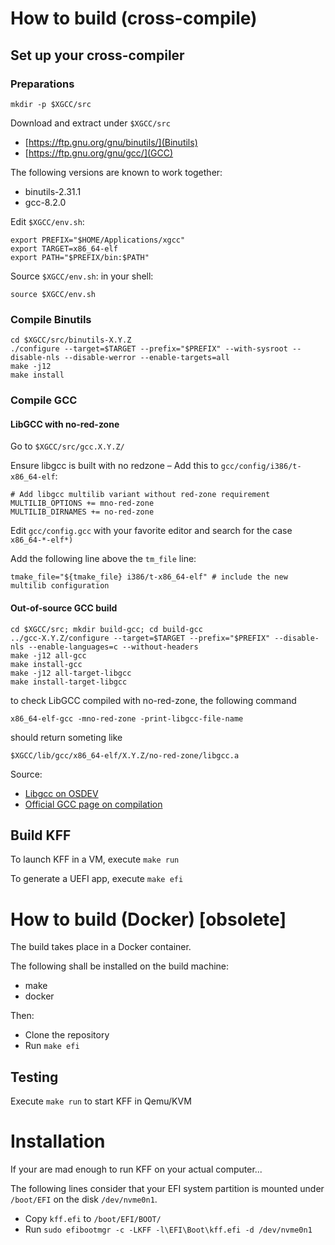 # How to build (cross-compile)

## Set up your cross-compiler

### Preparations

`mkdir -p $XGCC/src`

Download and extract under `$XGCC/src`
- [https://ftp.gnu.org/gnu/binutils/](Binutils)
- [https://ftp.gnu.org/gnu/gcc/](GCC)

The following versions are known to work together:
- binutils-2.31.1
- gcc-8.2.0

Edit `$XGCC/env.sh`:

```
export PREFIX="$HOME/Applications/xgcc"
export TARGET=x86_64-elf
export PATH="$PREFIX/bin:$PATH"
```

Source `$XGCC/env.sh`: in your shell:
```
source $XGCC/env.sh
```

### Compile Binutils

```
cd $XGCC/src/binutils-X.Y.Z
./configure --target=$TARGET --prefix="$PREFIX" --with-sysroot --disable-nls --disable-werror --enable-targets=all
make -j12
make install
```

### Compile GCC

#### LibGCC with no-red-zone

Go to `$XGCC/src/gcc.X.Y.Z/`

Ensure libgcc is built with no redzone – Add this to `gcc/config/i386/t-x86_64-elf`:

```
# Add libgcc multilib variant without red-zone requirement
MULTILIB_OPTIONS += mno-red-zone
MULTILIB_DIRNAMES += no-red-zone
```

Edit `gcc/config.gcc` with your favorite editor and search for the case `x86_64-*-elf*)`

Add the following line above the `tm_file` line:
```
tmake_file="${tmake_file} i386/t-x86_64-elf" # include the new multilib configuration
```

#### Out-of-source GCC build

```
cd $XGCC/src; mkdir build-gcc; cd build-gcc
../gcc-X.Y.Z/configure --target=$TARGET --prefix="$PREFIX" --disable-nls --enable-languages=c --without-headers
make -j12 all-gcc
make install-gcc
make -j12 all-target-libgcc
make install-target-libgcc
```

to check LibGCC compiled with no-red-zone, the following command
```
x86_64-elf-gcc -mno-red-zone -print-libgcc-file-name
```
should return someting like
```
$XGCC/lib/gcc/x86_64-elf/X.Y.Z/no-red-zone/libgcc.a
```

Source:
- [Libgcc on OSDEV ](https://wiki.osdev.org/Libgcc_without_red_zone)
- [Official GCC page on compilation](https://gcc.gnu.org/install/configure.html)

## Build KFF

To launch KFF in a VM, execute `make run`

To generate a UEFI app, execute `make efi`


# How to build (Docker) [obsolete]

The build takes place in a Docker container.

The following shall be installed on the build machine:
- make
- docker

Then:
- Clone the repository
- Run `make efi`


## Testing

Execute `make run` to start KFF in Qemu/KVM

# Installation

If your are mad enough to run KFF on your actual computer...

The following lines consider that your EFI system partition is mounted under `/boot/EFI` on the disk `/dev/nvme0n1`.

 - Copy `kff.efi` to `/boot/EFI/BOOT/`
 - Run `sudo efibootmgr -c -LKFF -l\EFI\Boot\kff.efi -d /dev/nvme0n1`
